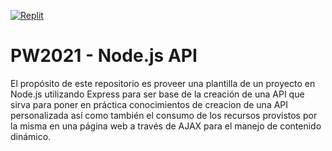 [![Replit](https://docs.replit.com/images/repls/run-on-replit.svg)](https://replit.com/github/ucudal/PW_2021-API_Node-AnaBergallo)
# PW2021 - Node.js API
El propósito de este repositorio es proveer una plantilla de un proyecto en Node.js utilizando Express para ser base de la creación de una API que sirva para poner en práctica conocimientos de creacion de una API personalizada así como también el consumo de los recursos provistos por la misma en una página web a través de AJAX para el manejo de contenido dinámico.
